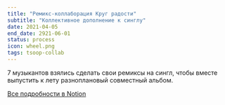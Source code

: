 ```yaml
---
title: "Ремикс-коллаборация Круг радости"
subtitle: "Коллективное дополнение к синглу"
date: 2021-04-05
end_date: 2921-06-01
status: process
icon: wheel.png
tags: tsoop-collab
---
```


7 музыкантов взялись сделать свои ремиксы на сингл, чтобы вместе выпустить к лету разноплановый совместный альбом.

[Все подробности в Notion](https://www.notion.so/tsoop-circle-of-joy-collab-album-115ad06062a543d98e34e290ea6138d5)
